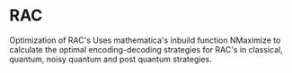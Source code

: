 # RAC
Optimization of RAC's
Uses mathematica's inbuild function NMaximize to calculate the optimal encoding-decoding strategies for RAC's in classical, quantum, noisy quantum and post quantum strategies.

